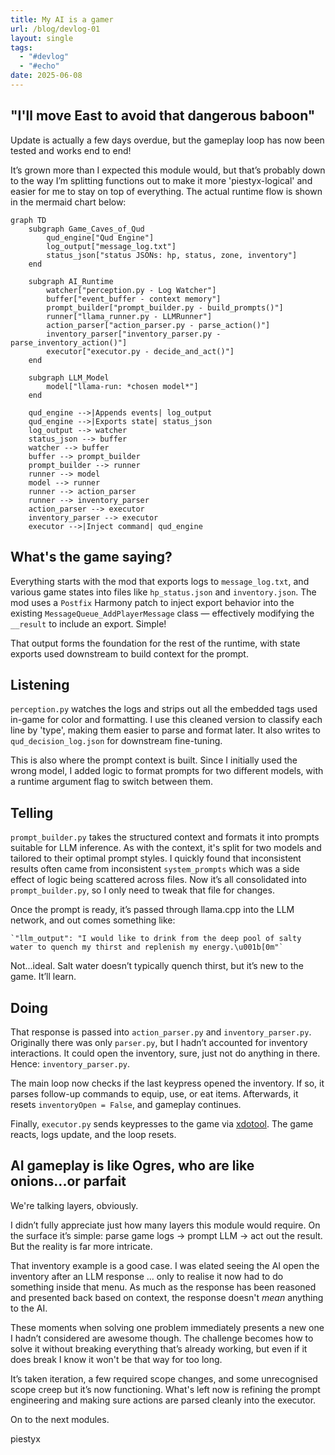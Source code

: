 ```yaml
---
title: My AI is a gamer
url: /blog/devlog-01
layout: single
tags:
  - "#devlog"
  - "#echo"
date: 2025-06-08
---
```

## "I'll move East to avoid that dangerous baboon"

Update is actually a few days overdue, but the gameplay loop has now been tested and works end to end!

It’s grown more than I expected this module would, but that’s probably down to the way I’m splitting functions out to make it more 'piestyx-logical' and easier for me to stay on top of everything. The actual runtime flow is shown in the mermaid chart below:

```mermaid
graph TD
    subgraph Game_Caves_of_Qud
        qud_engine["Qud Engine"]
        log_output["message_log.txt"]
        status_json["status JSONs: hp, status, zone, inventory"]
    end

    subgraph AI_Runtime
        watcher["perception.py - Log Watcher"]
        buffer["event_buffer - context memory"]
        prompt_builder["prompt_builder.py - build_prompts()"]
        runner["llama_runner.py - LLMRunner"]
        action_parser["action_parser.py - parse_action()"]
        inventory_parser["inventory_parser.py - parse_inventory_action()"]
        executor["executor.py - decide_and_act()"]
    end

    subgraph LLM_Model
        model["llama-run: *chosen model*"]
    end

    qud_engine -->|Appends events| log_output
    qud_engine -->|Exports state| status_json
    log_output --> watcher
    status_json --> buffer
    watcher --> buffer
    buffer --> prompt_builder
    prompt_builder --> runner
    runner --> model
    model --> runner
    runner --> action_parser
    runner --> inventory_parser
    action_parser --> executor
    inventory_parser --> executor
    executor -->|Inject command| qud_engine
```

## What's the game saying?

Everything starts with the mod that exports logs to `message_log.txt`, and various game states into files like `hp_status.json` and `inventory.json`. The mod uses a `Postfix` Harmony patch to inject export behavior into the existing `MessageQueue_AddPlayerMessage` class — effectively modifying the `__result` to include an export. Simple!

That output forms the foundation for the rest of the runtime, with state exports used downstream to build context for the prompt.

## Listening

`perception.py` watches the logs and strips out all the embedded tags used in-game for color and formatting. I use this cleaned version to classify each line by 'type', making them easier to parse and format later. It also writes to `qud_decision_log.json` for downstream fine-tuning.

This is also where the prompt context is built. Since I initially used the wrong model, I added logic to format prompts for two different models, with a runtime argument flag to switch between them.

## Telling

`prompt_builder.py` takes the structured context and formats it into prompts suitable for LLM inference. As with the context, it's split for two models and tailored to their optimal prompt styles. I quickly found that inconsistent results often came from inconsistent `system_prompts` which was a side effect of logic being scattered across files. Now it’s all consolidated into `prompt_builder.py`, so I only need to tweak that file for changes.

Once the prompt is ready, it’s passed through llama.cpp into the LLM network, and out comes something like:

    `"llm_output": "I would like to drink from the deep pool of salty water to quench my thirst and replenish my energy.\u001b[0m"`

Not...ideal. Salt water doesn’t typically quench thirst, but it’s new to the game. It’ll learn.

## Doing

That response is passed into `action_parser.py` and `inventory_parser.py`. Originally there was only `parser.py`, but I hadn’t accounted for inventory interactions. It could open the inventory, sure, just not do anything in there. Hence: `inventory_parser.py`.

The main loop now checks if the last keypress opened the inventory. If so, it parses follow-up commands to equip, use, or eat items. Afterwards, it resets `inventoryOpen = False`, and gameplay continues.

Finally, `executor.py` sends keypresses to the game via [xdotool](https://github.com/jordansissel/xdotool). The game reacts, logs update, and the loop resets.

## AI gameplay is like Ogres, who are like onions...or parfait

We're talking layers, obviously.

I didn’t fully appreciate just how many layers this module would require. On the surface it’s simple: parse game logs → prompt LLM → act out the result. But the reality is far more intricate.

That inventory example is a good case. I was elated seeing the AI open the inventory after an LLM response ... only to realise it now had to do something inside that menu. As much as the response has been reasoned and presented back based on context, the response doesn't _mean_ anything to the AI.

These moments when solving one problem immediately presents a new one I hadn’t considered are awesome though. The challenge becomes how to solve it without breaking everything that’s already working, but even if it does break I know it won't be that way for too long.

It’s taken iteration, a few required scope changes, and some unrecognised scope creep but it’s now functioning. What's left now is refining the prompt engineering and making sure actions are parsed cleanly into the executor.

On to the next modules.

piestyx